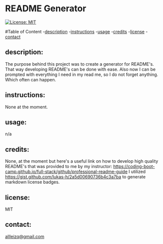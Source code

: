 # README Generator 
  
  [![License: MIT](https://img.shields.io/badge/License-MIT-yellow.svg)](https://opensource.org/licenses/MIT)

  #Table of Content
  -[description](#description)
  -[instructions](#instructions)
  -[usage](#usage)
  -[credits](#credits)
  -[license](#license)
  -[contact](#contact)

  ## description:
  The purpose behind this project was to create a generator for README's. That way developing README's can be done with ease. Also now I can be prompted with everything I need in my read me, so I do not forget anything. Which often can happen. 

  ## instructions:
  None at the moment.

  ## usage:
  n/a
 
  ## credits:
  None, at the moment but here's a useful link on how to develop high quality README's that was provided to me by my instructor:
  https://coding-boot-camp.github.io/full-stack/github/professional-readme-guide
  I utilized https://gist.github.com/lukas-h/2a5d00690736b4c3a7ba to generate markdown license badges.

 
  ## license:
  MIT

  ## contact:
  allleizq@gmail.com
